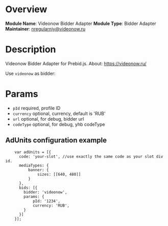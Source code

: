 # Overview

**Module Name**: Videonow Bidder Adapter
**Module Type**: Bidder Adapter
**Maintainer**: nregularniy@videonow.ru

# Description

Videonow Bidder Adapter for Prebid.js. About: https://videonow.ru/


Use `videonow` as bidder:

# Params
- `pId` required, profile ID
- `currency` optional, currency, default is 'RUB'
- `url` optional, for debug, bidder url
- `codeType` optional, for debug, yhb codeType

## AdUnits configuration example
```
    var adUnits = [{
      code: 'your-slot', //use exactly the same code as your slot div id.
      mediaTypes: {
          banner: {
              sizes: [[640, 480]]
          }
      },
      bids: [{
        bidder: 'videonow',
        params: { 
            pId: '1234',
            currency: 'RUB',
        }
      }]
    }];
```
